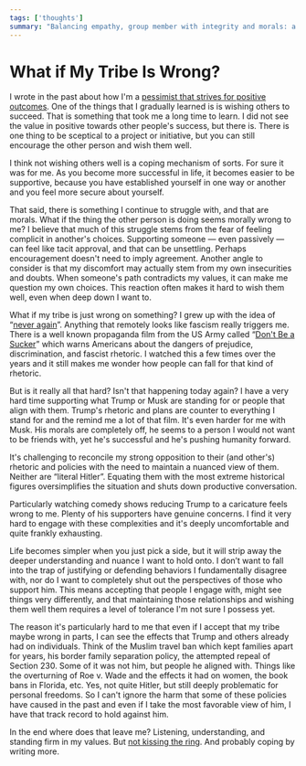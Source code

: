 ```yaml
---
tags: ['thoughts']
summary: "Balancing empathy, group member with integrity and morals: a personal journey."
---
```


# What if My Tribe Is Wrong?

I wrote in the past about how I'm a [pessimist that strives for positive
outcomes](/2023/3/20/lessons-from-a-pessimist/).  One of the things
that I gradually learned is is wishing others to succeed.  That is
something that took me a long time to learn.  I did not see the value in
positive towards other people's success, but there is.  There is one thing
to be sceptical to a project or initiative, but you can still encourage
the other person and wish them well.

I think not wishing others well is a coping mechanism of sorts.  For sure
it was for me.  As you become more successful in life, it becomes easier
to be supportive, because you have established yourself in one way or
another and you feel more secure about yourself.

That said, there is something I continue to struggle with, and that are
morals.  What if the thing the other person is doing seems morally wrong
to me?  I believe that much of this struggle stems from the fear of
feeling complicit in another's choices.  Supporting someone — even
passively — can feel like tacit approval, and that can be unsettling.
Perhaps encouragement doesn't need to imply agreement.  Another angle to
consider is that my discomfort may actually stem from my own insecurities
and doubts.  When someone's path contradicts my values, it can make me
question my own choices.  This reaction often makes it hard to wish them
well, even when deep down I want to.

What if my tribe is just wrong on something?  I grew up with the idea of
“[never again](https://en.wikipedia.org/wiki/Never_again)”.  Anything
that remotely looks like fascism really triggers me.  There is a well
known propaganda film from the US Army called “[Don't Be a Sucker](https://www.youtube.com/watch?v=vGAqYNFQdZ4)” which warns Americans
about the dangers of prejudice, discrimination, and fascist rhetoric.  I
watched this a few times over the years and it still makes me wonder how
people can fall for that kind of rhetoric.

But is it really all that hard?  Isn't that happening today again?  I have
a very hard time supporting what Trump or Musk are standing for or people
that align with them.  Trump's rhetoric and plans are counter to
everything I stand for and the remind me a lot of that film.  It's even
harder for me with Musk.  His morals are completely off, he seems to a
person I would not want to be friends with, yet he's successful and he's
pushing humanity forward.

It's challenging to reconcile my strong opposition to their (and other's)
rhetoric and policies with the need to maintain a nuanced view of them.
Neither are “literal Hitler”.  Equating them with the most extreme
historical figures oversimplifies the situation and shuts down productive
conversation.

Particularly watching comedy shows reducing Trump to a caricature feels
wrong to me.  Plenty of his supporters have genuine concerns.  I find it
very hard to engage with these complexities and it's deeply
uncomfortable and quite frankly exhausting.

Life becomes simpler when you just pick a side, but it will strip away the
deeper understanding and nuance I want to hold onto.  I don’t want to fall
into the trap of justifying or defending behaviors I fundamentally
disagree with, nor do I want to completely shut out the perspectives of
those who support him.  This means accepting that people I engage with,
might see things very differently, and that maintaining those
relationships and wishing them well them requires a level of tolerance I'm
not sure I possess yet.

The reason it's particularly hard to me that even if I accept that my
tribe maybe wrong in parts, I can see the effects that Trump and others
already had on individuals.  Think of the Muslim travel ban which kept
families apart for years, his border family separation policy, the
attempted repeal of Section 230.  Some of it was not him, but people he
aligned with.  Things like the overturning of Roe v. Wade and the effects
it had on women, the book bans in Florida, etc.  Yes, not quite Hitler,
but still deeply problematic for personal freedoms.  So I can't ignore the
harm that some of these policies have caused in the past and even if I
take the most favorable view of him, I have that track record to hold
against him.

In the end where does that leave me?  Listening, understanding, and
standing firm in my values.  But [not kissing the ring](https://daringfireball.net/2024/11/i_wonder).  And probably coping by
writing more.
